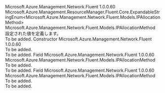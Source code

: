 <Type Name="IPAllocationMethod" FullName="Microsoft.Azure.Management.Network.Fluent.Models.IPAllocationMethod">
  <TypeSignature Language="C#" Value="public class IPAllocationMethod : Microsoft.Azure.Management.ResourceManager.Fluent.Core.ExpandableStringEnum&lt;Microsoft.Azure.Management.Network.Fluent.Models.IPAllocationMethod&gt;" />
  <TypeSignature Language="ILAsm" Value=".class public auto ansi beforefieldinit IPAllocationMethod extends Microsoft.Azure.Management.ResourceManager.Fluent.Core.ExpandableStringEnum`1&lt;class Microsoft.Azure.Management.Network.Fluent.Models.IPAllocationMethod&gt;" />
  <TypeSignature Language="DocId" Value="T:Microsoft.Azure.Management.Network.Fluent.Models.IPAllocationMethod" />
  <TypeSignature Language="VB.NET" Value="Public Class IPAllocationMethod&#xA;Inherits ExpandableStringEnum(Of IPAllocationMethod)" />
  <TypeSignature Language="F#" Value="type IPAllocationMethod = class&#xA;    inherit ExpandableStringEnum&lt;IPAllocationMethod&gt;" />
  <AssemblyInfo>
    <AssemblyName>Microsoft.Azure.Management.Network.Fluent</AssemblyName>
    <AssemblyVersion>1.0.0.60</AssemblyVersion>
  </AssemblyInfo>
  <Base>
    <BaseTypeName>Microsoft.Azure.Management.ResourceManager.Fluent.Core.ExpandableStringEnum&lt;Microsoft.Azure.Management.Network.Fluent.Models.IPAllocationMethod&gt;</BaseTypeName>
    <BaseTypeArguments>
      <BaseTypeArgument TypeParamName="!0">Microsoft.Azure.Management.Network.Fluent.Models.IPAllocationMethod</BaseTypeArgument>
    </BaseTypeArguments>
  </Base>
  <Interfaces />
  <Docs>
    <summary>
            設定された値を定義します。
            </summary>
    <remarks>To be added.</remarks>
  </Docs>
  <Members>
    <Member MemberName=".ctor">
      <MemberSignature Language="C#" Value="public IPAllocationMethod ();" />
      <MemberSignature Language="ILAsm" Value=".method public hidebysig specialname rtspecialname instance void .ctor() cil managed" />
      <MemberSignature Language="DocId" Value="M:Microsoft.Azure.Management.Network.Fluent.Models.IPAllocationMethod.#ctor" />
      <MemberSignature Language="VB.NET" Value="Public Sub New ()" />
      <MemberType>Constructor</MemberType>
      <AssemblyInfo>
        <AssemblyName>Microsoft.Azure.Management.Network.Fluent</AssemblyName>
        <AssemblyVersion>1.0.0.60</AssemblyVersion>
      </AssemblyInfo>
      <Parameters />
      <Docs>
        <summary>To be added.</summary>
        <remarks>To be added.</remarks>
      </Docs>
    </Member>
    <Member MemberName="Dynamic">
      <MemberSignature Language="C#" Value="public static readonly Microsoft.Azure.Management.Network.Fluent.Models.IPAllocationMethod Dynamic;" />
      <MemberSignature Language="ILAsm" Value=".field public static initonly class Microsoft.Azure.Management.Network.Fluent.Models.IPAllocationMethod Dynamic" />
      <MemberSignature Language="DocId" Value="F:Microsoft.Azure.Management.Network.Fluent.Models.IPAllocationMethod.Dynamic" />
      <MemberSignature Language="VB.NET" Value="Public Shared ReadOnly Dynamic As IPAllocationMethod " />
      <MemberSignature Language="F#" Value=" staticval mutable Dynamic : Microsoft.Azure.Management.Network.Fluent.Models.IPAllocationMethod" Usage="Microsoft.Azure.Management.Network.Fluent.Models.IPAllocationMethod.Dynamic" />
      <MemberType>Field</MemberType>
      <AssemblyInfo>
        <AssemblyName>Microsoft.Azure.Management.Network.Fluent</AssemblyName>
        <AssemblyVersion>1.0.0.60</AssemblyVersion>
      </AssemblyInfo>
      <ReturnValue>
        <ReturnType>Microsoft.Azure.Management.Network.Fluent.Models.IPAllocationMethod</ReturnType>
      </ReturnValue>
      <Docs>
        <summary>To be added.</summary>
        <remarks>To be added.</remarks>
      </Docs>
    </Member>
    <Member MemberName="Static">
      <MemberSignature Language="C#" Value="public static readonly Microsoft.Azure.Management.Network.Fluent.Models.IPAllocationMethod Static;" />
      <MemberSignature Language="ILAsm" Value=".field public static initonly class Microsoft.Azure.Management.Network.Fluent.Models.IPAllocationMethod Static" />
      <MemberSignature Language="DocId" Value="F:Microsoft.Azure.Management.Network.Fluent.Models.IPAllocationMethod.Static" />
      <MemberSignature Language="VB.NET" Value="Public Shared ReadOnly Static As IPAllocationMethod " />
      <MemberSignature Language="F#" Value=" staticval mutable Static : Microsoft.Azure.Management.Network.Fluent.Models.IPAllocationMethod" Usage="Microsoft.Azure.Management.Network.Fluent.Models.IPAllocationMethod.Static" />
      <MemberType>Field</MemberType>
      <AssemblyInfo>
        <AssemblyName>Microsoft.Azure.Management.Network.Fluent</AssemblyName>
        <AssemblyVersion>1.0.0.60</AssemblyVersion>
      </AssemblyInfo>
      <ReturnValue>
        <ReturnType>Microsoft.Azure.Management.Network.Fluent.Models.IPAllocationMethod</ReturnType>
      </ReturnValue>
      <Docs>
        <summary>To be added.</summary>
        <remarks>To be added.</remarks>
      </Docs>
    </Member>
  </Members>
</Type>